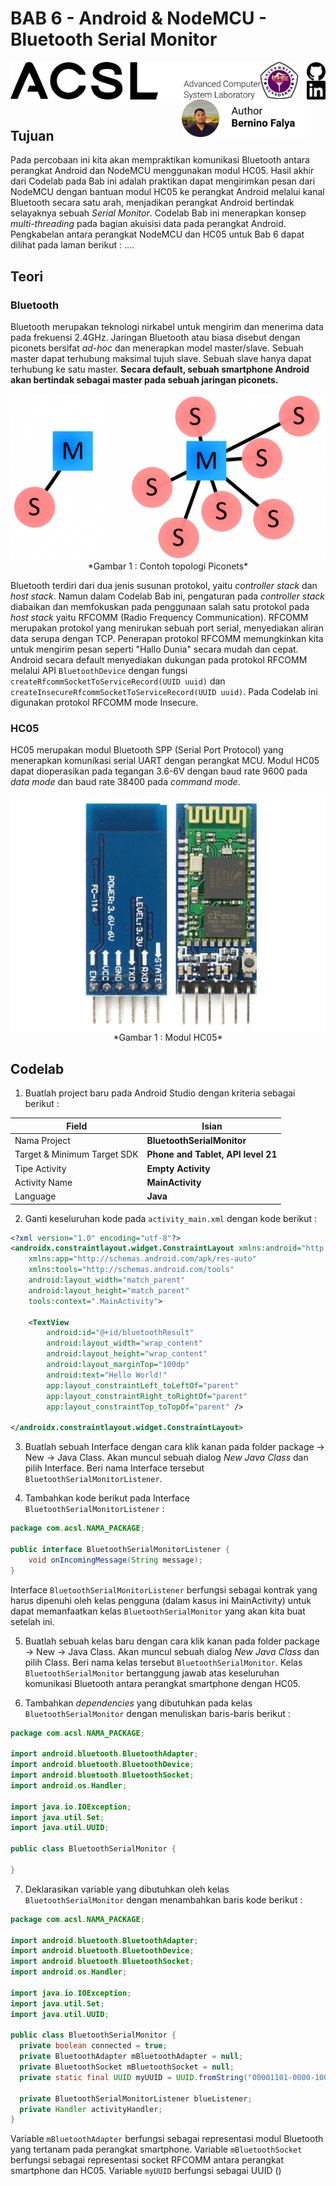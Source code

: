 # BAB 6 - Android & NodeMCU - Bluetooth Serial Monitor

<img align="left" src="../images/logo.png" width="400">
<img align="left" src="../images/logo_ug.jpg" width="60">
<a href="https://github.com/lefalya">
  <img align="right" src="../images/Github.png" width="30">
</a>
<a href="https://www.linkedin.com/in/berninofalya/">
  <img align="right" src="../images/LinkedIn.png" width="30">
</a>
<img align="right" src="../images/BerninoFalya.png" width="200">
<br/><br/><br/><br/>

## Tujuan
Pada percobaan ini kita akan mempraktikan komunikasi Bluetooth antara perangkat Android dan NodeMCU menggunakan modul HC05. Hasil akhir dari Codelab pada Bab ini adalah praktikan dapat mengirimkan pesan dari NodeMCU dengan bantuan modul HC05 ke perangkat Android melalui kanal Bluetooth secara satu arah, menjadikan perangkat Android bertindak selayaknya sebuah *Serial Monitor*. Codelab Bab ini menerapkan konsep *multi-threading* pada bagian akuisisi data pada perangkat Android. Pengkabelan antara perangkat NodeMCU dan HC05 untuk Bab 6 dapat dilihat pada laman berikut : ....

## Teori
### Bluetooth
Bluetooth merupakan teknologi nirkabel untuk mengirim dan menerima data pada frekuensi 2.4GHz. Jaringan Bluetooth atau biasa disebut dengan piconets bersifat *ad-hoc* dan menerapkan model master/slave. Sebuah master dapat terhubung maksimal tujuh slave. Sebuah slave hanya dapat terhubung ke satu master. **Secara default, sebuah smartphone Android akan bertindak sebagai master pada sebuah jaringan piconets.**  

<p align="center">
<img src="images/piconets.png" align="center"><br />
*Gambar 1 : Contoh topologi Piconets*<br />
</p>

Bluetooth terdiri dari dua jenis susunan protokol, yaitu *controller stack* dan *host stack*. Namun dalam Codelab Bab ini, pengaturan pada *controller stack* diabaikan dan memfokuskan pada penggunaan salah satu protokol pada *host stack* yaitu RFCOMM (Radio Frequency Communication). RFCOMM merupakan protokol yang menirukan sebuah port serial, menyediakan aliran data serupa dengan TCP. Penerapan protokol RFCOMM memungkinkan kita untuk mengirim pesan seperti "Hallo Dunia" secara mudah dan cepat. Android secara default menyediakan dukungan pada protokol RFCOMM melalui API `BluetoothDevice` dengan fungsi `createRfcommSocketToServiceRecord(UUID uuid)` dan `createInsecureRfcommSocketToServiceRecord(UUID uuid)`. Pada Codelab ini digunakan protokol RFCOMM mode Insecure. 

### HC05
HC05 merupakan modul Bluetooth SPP (Serial Port Protocol) yang menerapkan komunikasi serial UART dengan perangkat MCU. Modul HC05 dapat dioperasikan pada tegangan 3.6-6V dengan baud rate 9600 pada *data mode*  dan baud rate 38400 pada *command mode*.

<p align="center">
<img src="images/kit_bluetooth_hc05.jpg" align="center"><br />
*Gambar 1 : Modul HC05*<br />
</p>

## Codelab
1. Buatlah project baru pada Android Studio dengan kriteria sebagai berikut : 

| Field     | Isian |
| ---      | ---       |
| Nama Project  | **BluetoothSerialMonitor**   |
| Target & Minimum Target SDK  | **Phone and Tablet, API level 21**  |
| Tipe Activity | **Empty Activity** |
| Activity Name | **MainActivity** | 
| Language | **Java** |

2. Ganti keseluruhan kode pada `activity_main.xml` dengan kode berikut : 
```xml 
<?xml version="1.0" encoding="utf-8"?>
<androidx.constraintlayout.widget.ConstraintLayout xmlns:android="http://schemas.android.com/apk/res/android"
    xmlns:app="http://schemas.android.com/apk/res-auto"
    xmlns:tools="http://schemas.android.com/tools"
    android:layout_width="match_parent"
    android:layout_height="match_parent"
    tools:context=".MainActivity">

    <TextView
        android:id="@+id/bluetoothResult"
        android:layout_width="wrap_content"
        android:layout_height="wrap_content"
        android:layout_marginTop="100dp"
        android:text="Hello World!"
        app:layout_constraintLeft_toLeftOf="parent"
        app:layout_constraintRight_toRightOf="parent"
        app:layout_constraintTop_toTopOf="parent" />

</androidx.constraintlayout.widget.ConstraintLayout>
```

3. Buatlah sebuah Interface dengan cara klik kanan pada folder package -> New -> Java Class. Akan muncul sebuah dialog *New Java Class* dan pilih Interface. Beri nama Interface tersebut `BluetoothSerialMonitorListener`.

4. Tambahkan kode berikut pada Interface `BluetoothSerialMonitorListener` : 
```java
package com.acsl.NAMA_PACKAGE;

public interface BluetoothSerialMonitorListener {
    void onIncomingMessage(String message);
}
```

Interface `BluetoothSerialMonitorListener` berfungsi sebagai kontrak yang harus dipenuhi oleh kelas pengguna (dalam kasus ini MainActivity) untuk dapat memanfaatkan kelas `BluetoothSerialMonitor` yang akan kita buat setelah ini.

5. Buatlah sebuah kelas baru dengan cara klik kanan pada folder package -> New -> Java Class. Akan muncul sebuah dialog *New Java Class* dan pilih Class. Beri nama kelas tersebut `BluetoothSerialMonitor`. Kelas `BluetoothSerialMonitor` bertanggung jawab atas keseluruhan komunikasi Bluetooth antara perangkat smartphone dengan HC05.

6. Tambahkan *dependencies* yang dibutuhkan pada kelas `BluetoothSerialMonitor` dengan menuliskan baris-baris berikut : 
```java
package com.acsl.NAMA_PACKAGE;

import android.bluetooth.BluetoothAdapter;
import android.bluetooth.BluetoothDevice;
import android.bluetooth.BluetoothSocket;
import android.os.Handler;

import java.io.IOException;
import java.util.Set;
import java.util.UUID;

public class BluetoothSerialMonitor {

}
```

7. Deklarasikan variable yang dibutuhkan oleh kelas `BluetoothSerialMonitor` dengan menambahkan baris kode berikut : 
```java
package com.acsl.NAMA_PACKAGE;

import android.bluetooth.BluetoothAdapter;
import android.bluetooth.BluetoothDevice;
import android.bluetooth.BluetoothSocket;
import android.os.Handler;

import java.io.IOException;
import java.util.Set;
import java.util.UUID;

public class BluetoothSerialMonitor {
  private boolean connected = true;
  private BluetoothAdapter mBluetoothAdapter = null;
  private BluetoothSocket mBluetoothSocket = null;
  private static final UUID myUUID = UUID.fromString("00001101-0000-1000-8000-00805F9B34FB");

  private BluetoothSerialMonitorListener blueListener;
  private Handler activityHandler;
}
```
Variable `mBluetoothAdapter` berfungsi sebagai representasi modul Bluetooth yang tertanam pada perangkat smartphone. Variable `mBluetoothSocket` berfungsi sebagai representasi socket RFCOMM antara perangkat smartphone dan HC05. Variable `myUUID` berfungsi sebagai UUID ()


